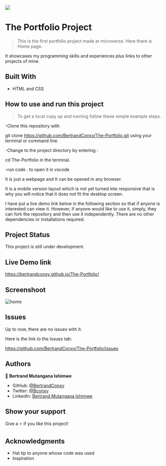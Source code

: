 ![](https://img.shields.io/badge/Microverse-blueviolet)

# The Portfolio Project

>This is the first portfolio project made at microverse.
>Here there is Home page.

It showcases my programming skills and experiences plus links to other projects of mine.

## Built With

- HTML and CSS 

## How to use and run this project

>To get a local copy up and running follow these simple example steps.

-Clone this repository with

git clone https://github.com/BertrandConxy/The-Portfolio.git using your terminal or command line.

-Change to the project directory by entering :

cd The-Portfolio in the terminal.

-run code . to open it in vscode


It is just a webpage and It can be opened in any browser.

It is a mobile version layout which is not yet turned into responsive that is why you will notice that it does not fit the desktop screen.

I have put a live demo link below in the following section so that
if anyone is interested can view it. However, if anyone would like to use it, simply, they can fork the repository and then use it independently.
There are no other dependencies or installations required.

## Project Status
This project is still under development.

## Live Demo link
 https://bertrandconxy.github.io/The-Portfolio/

## Screenshoot

![home](https://user-images.githubusercontent.com/90222110/143865232-58e8eed4-aefb-4cac-a77c-5132257f42e4.jpg)

## Issues

Up to now, there are no issues with it.

Here is the link to the Issues tab:

https://github.com/BertrandConxy/The-Portfolio/issues

## Authors

👤 **Bertrand Mutangana Ishimwe**

- GitHub: [@BertrandConxy](https://github.com/BertrandConxy)
- Twitter: [@Bconxy](https://twitter.com/Bconxy)
- LinkedIn: [Bertrand Mutangana Ishimwe](https://www.linkedin.com/in/bertrand-mutangana-024905220/)


## Show your support

Give a ⭐️ if you like this project!

## Acknowledgments

- Hat tip to anyone whose code was used
- Inspiration

